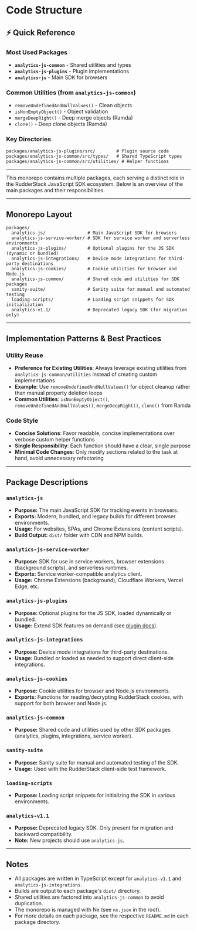 # Code Structure

## ⚡ Quick Reference

### **Most Used Packages**

- **`analytics-js-common`** - Shared utilities and types
- **`analytics-js-plugins`** - Plugin implementations
- **`analytics-js`** - Main SDK for browsers

### **Common Utilities** (from `analytics-js-common`)

- `removeUndefinedAndNullValues()` - Clean objects
- `isNonEmptyObject()` - Object validation
- `mergeDeepRight()` - Deep merge objects (Ramda)
- `clone()` - Deep clone objects (Ramda)

### **Key Directories**

```
packages/analytics-js-plugins/src/        # Plugin source code
packages/analytics-js-common/src/types/   # Shared TypeScript types
packages/analytics-js-common/src/utilities/ # Helper functions
```

---

This monorepo contains multiple packages, each serving a distinct role in the RudderStack JavaScript SDK ecosystem. Below is an overview of the main packages and their responsibilities.

---

## Monorepo Layout

```
packages/
  analytics-js/                # Main JavaScript SDK for browsers
  analytics-js-service-worker/ # SDK for service worker and serverless environments
  analytics-js-plugins/        # Optional plugins for the JS SDK (dynamic or bundled)
  analytics-js-integrations/   # Device mode integrations for third-party destinations
  analytics-js-cookies/        # Cookie utilities for browser and Node.js
  analytics-js-common/         # Shared code and utilities for SDK packages
  sanity-suite/                # Sanity suite for manual and automated testing
  loading-scripts/             # Loading script snippets for SDK initialization
  analytics-v1.1/              # Deprecated legacy SDK (for migration only)
```

---

## Implementation Patterns & Best Practices

### Utility Reuse

- **Preference for Existing Utilities**: Always leverage existing utilities from `analytics-js-common/utilities` instead of creating custom implementations
- **Example**: Use `removeUndefinedAndNullValues()` for object cleanup rather than manual property deletion loops
- **Common Utilities**: `isNonEmptyObject()`, `removeUndefinedAndNullValues()`, `mergeDeepRight()`, `clone()` from Ramda

### Code Style

- **Concise Solutions**: Favor readable, concise implementations over verbose custom helper functions
- **Single Responsibility**: Each function should have a clear, single purpose
- **Minimal Code Changes**: Only modify sections related to the task at hand, avoid unnecessary refactoring

---

## Package Descriptions

### `analytics-js`

- **Purpose:** The main JavaScript SDK for tracking events in browsers.
- **Exports:** Modern, bundled, and legacy builds for different browser environments.
- **Usage:** For websites, SPAs, and Chrome Extensions (content scripts).
- **Build Output:** `dist/` folder with CDN and NPM builds.

### `analytics-js-service-worker`

- **Purpose:** SDK for use in service workers, browser extensions (background scripts), and serverless runtimes.
- **Exports:** Service worker-compatible analytics client.
- **Usage:** Chrome Extensions (background), Cloudflare Workers, Vercel Edge, etc.

### `analytics-js-plugins`

- **Purpose:** Optional plugins for the JS SDK, loaded dynamically or bundled.
- **Usage:** Extend SDK features on demand (see [plugin docs](https://www.rudderstack.com/docs/sources/event-streams/sdks/rudderstack-javascript-sdk/load-js-sdk/#plugins)).

### `analytics-js-integrations`

- **Purpose:** Device mode integrations for third-party destinations.
- **Usage:** Bundled or loaded as needed to support direct client-side integrations.

### `analytics-js-cookies`

- **Purpose:** Cookie utilities for browser and Node.js environments.
- **Exports:** Functions for reading/decrypting RudderStack cookies, with support for both browser and Node.js.

### `analytics-js-common`

- **Purpose:** Shared code and utilities used by other SDK packages (analytics, plugins, integrations, service worker).

### `sanity-suite`

- **Purpose:** Sanity suite for manual and automated testing of the SDK.
- **Usage:** Used with the RudderStack client-side test framework.

### `loading-scripts`

- **Purpose:** Loading script snippets for initializing the SDK in various environments.

### `analytics-v1.1`

- **Purpose:** Deprecated legacy SDK. Only present for migration and backward compatibility.
- **Note:** New projects should use `analytics-js`.

---

## Notes

- All packages are written in TypeScript except for `analytics-v1.1` and `analytics-js-integrations`.
- Builds are output to each package's `dist/` directory.
- Shared utilities are factored into `analytics-js-common` to avoid duplication.
- The monorepo is managed with Nx (see `nx.json` in the root).
- For more details on each package, see the respective `README.md` in each package directory.
